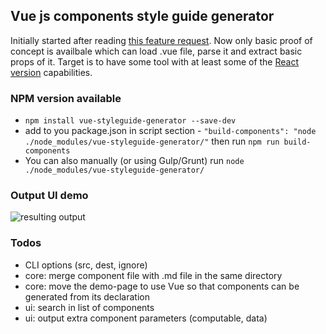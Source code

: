 ## Vue js components style guide generator

Initially started after reading [this feature request](https://github.com/vuejs/vue-requests/issues/17).
Now only basic proof of concept is availbale which can load .vue file, parse it and extract basic props of it.
Target is to have some tool with at least some of the [React version](https://github.com/styleguidist/react-styleguidist) capabilities.

### NPM version available

 - ```npm install vue-styleguide-generator --save-dev```
 - add to you package.json in script section - ```"build-components": "node ./node_modules/vue-styleguide-generator/"``` then run ```npm run build-components```
 - You can also manually (or using Gulp/Grunt) run ```node ./node_modules/vue-styleguide-generator/```

### Output UI demo

 ![resulting output](https://raw.githubusercontent.com/shershen08/vue-styleguide-generator/master/demo-output.jpg)

### Todos

- CLI options (src, dest, ignore)
- core: merge component file with .md file in the same directory
- core: move the demo-page to use Vue so that components can be generated from its declaration
- ui: search in list of components
- ui: output extra component parameters (computable, data)
